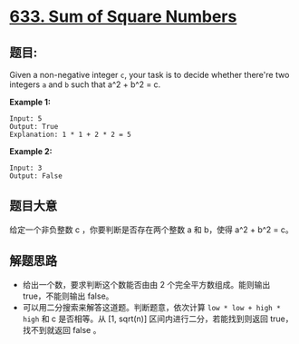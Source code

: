 # [633. Sum of Square Numbers](https://leetcode.com/problems/sum-of-square-numbers/)


## 题目:

Given a non-negative integer `c`, your task is to decide whether there're two integers `a` and `b` such that a^2 + b^2 = c.

**Example 1:**

    Input: 5
    Output: True
    Explanation: 1 * 1 + 2 * 2 = 5

**Example 2:**

    Input: 3
    Output: False


## 题目大意

给定一个非负整数 c ，你要判断是否存在两个整数 a 和 b，使得 a^2 + b^2 = c。


## 解题思路

- 给出一个数，要求判断这个数能否由由 2 个完全平方数组成。能则输出 true，不能则输出 false。
- 可以用二分搜索来解答这道题。判断题意，依次计算 `low * low + high * high`  和 c 是否相等。从 [1, sqrt(n)] 区间内进行二分，若能找到则返回 true，找不到就返回 false 。
